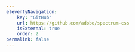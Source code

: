 ```yaml
---
eleventyNavigation:
    key: "GitHub"
    url: https://github.com/adobe/spectrum-css
    isExternal: true
    order: 2
permalink: false
---
```

